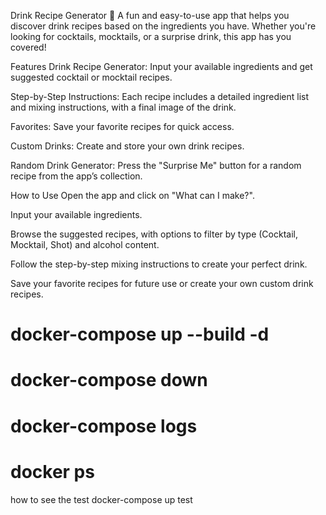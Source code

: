 Drink Recipe Generator 🍹
A fun and easy-to-use app that helps you discover drink recipes based on the ingredients you have. Whether you're looking for cocktails, mocktails, or a surprise drink, this app has you covered!

Features
Drink Recipe Generator: Input your available ingredients and get suggested cocktail or mocktail recipes.

Step-by-Step Instructions: Each recipe includes a detailed ingredient list and mixing instructions, with a final image of the drink.

Favorites: Save your favorite recipes for quick access.

Custom Drinks: Create and store your own drink recipes.

Random Drink Generator: Press the "Surprise Me" button for a random recipe from the app’s collection.

How to Use
Open the app and click on "What can I make?".

Input your available ingredients.

Browse the suggested recipes, with options to filter by type (Cocktail, Mocktail, Shot) and alcohol content.

Follow the step-by-step mixing instructions to create your perfect drink.

Save your favorite recipes for future use or create your own custom drink recipes.

# docker-compose up --build -d
# docker-compose down
# docker-compose logs
# docker ps

how to see the test
docker-compose up test